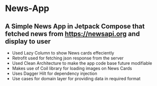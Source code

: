 # News-App

## A Simple News App in Jetpack Compose that fetched news from https://newsapi.org and display to user

- Used Lazy Column to show News cards effeciently
- Retrofit used for fetching json response from the server
- Used Clean Architecture to make the app code base future modifiable
- Makes use of Coil library for loading images on News Cards
- Uses Dagger Hilt for dependency injection
- Use cases for domain layer for providing data in required format

